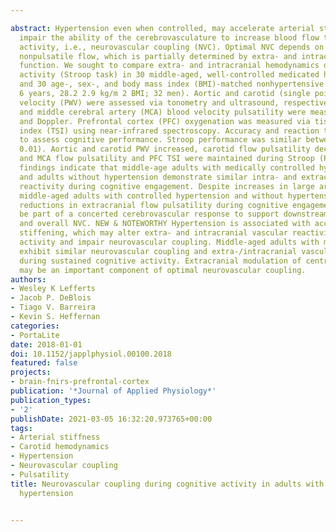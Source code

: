 ---
abstract: Hypertension even when controlled, may accelerate arterial stiffening and
  impair the ability of the cerebrovasculature to increase blood flow to support neural
  activity, i.e., neurovascular coupling (NVC). Optimal NVC depends on continuous,
  nonpulsatile flow, which is partially determined by extra- and intracranial vessel
  function. We sought to compare extra- and intracranial hemodynamics during cognitive
  activity (Stroop task) in 30 middle-aged, well-controlled medicated hypertensive
  and 30 age-, sex-, and body mass index (BMI)-matched nonhypertensive adults (56
  6 years, 28.2 2.9 kg/m 2 BMI; 32 men). Aortic and carotid (single point) pulse wave
  velocity (PWV) were assessed via tonometry and ultrasound, respectively. Carotid
  and middle cerebral artery (MCA) blood velocity pulsatility were measured via ultrasound
  and Doppler. Prefrontal cortex (PFC) oxygenation was measured via tissue saturation
  index (TSI) using near-infrared spectroscopy. Accuracy and reaction times were computed
  to assess cognitive performance. Stroop performance was similar between groups (P
  0.01). Aortic and carotid PWV increased, carotid flow pulsatility decreased (P 0.01),
  and MCA flow pulsatility and PFC TSI were maintained during Stroop (P 0.01). Our
  findings indicate that middle-age adults with medically controlled hypertension
  and adults without hypertension demonstrate similar intra- and extracranial cerebrovascular
  reactivity during cognitive engagement. Despite increases in large artery stiffness,
  middle-aged adults with controlled hypertension and without hypertension exhibit
  reductions in extracranial flow pulsatility during cognitive engagement that may
  be part of a concerted cerebrovascular response to support downstream cerebral oxygenation
  and overall NVC. NEW & NOTEWORTHY Hypertension is associated with accelerated arterial
  stiffening, which may alter extra- and intracranial vascular reactivity during cognitive
  activity and impair neurovascular coupling. Middle-aged adults with medicated hypertension
  exhibit similar neurovascular coupling and extra-/intracranial vascular reactivity
  during sustained cognitive activity. Extracranial modulation of central hemodynamics
  may be an important component of optimal neurovascular coupling.
authors:
- Wesley K Lefferts
- Jacob P. DeBlois
- Tiago V. Barreira
- Kevin S. Heffernan
categories:
- PortaLite
date: 2018-01-01
doi: 10.1152/japplphysiol.00100.2018
featured: false
projects:
- brain-fnirs-prefrontal-cortex
publication: '*Journal of Applied Physiology*'
publication_types:
- '2'
publishDate: 2021-03-05 16:32:20.973765+00:00
tags:
- Arterial stiffness
- Carotid hemodynamics
- Hypertension
- Neurovascular coupling
- Pulsatility
title: Neurovascular coupling during cognitive activity in adults with controlled
  hypertension

---
